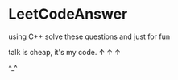 # LeetCodeAnswer
using C++ solve these questions and just for fun

talk is cheap, it's my code. ↑ ↑ ↑ 

^_^